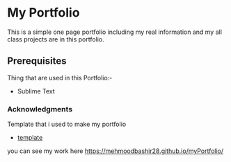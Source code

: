 # My Portfolio
This is a simple one page portfolio including my real information and my all class projects are in this portfolio.
## Prerequisites
Thing that are used in this Portfolio:-
* Sublime Text
### Acknowledgments 
Template that i used to make my portfolio
* [template](https://blackrockdigital.github.io/startbootstrap-resume/)

you can see my work here   https://mehmoodbashir28.github.io/myPortfolio/
